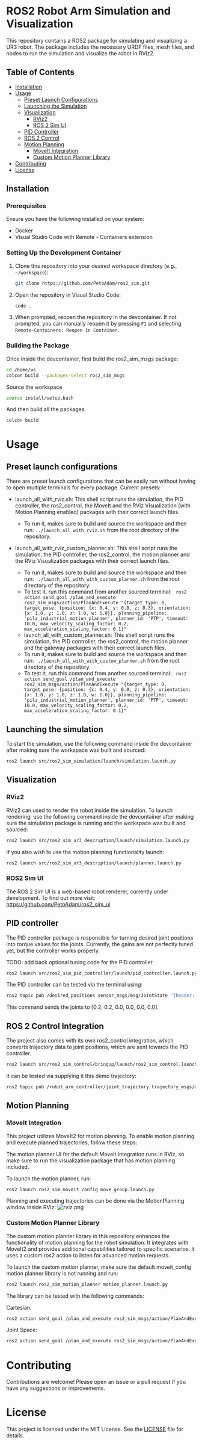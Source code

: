# ROS2 Robot Arm Simulation and Visualization

This repository contains a ROS2 package for simulating and visualizing a UR3 robot. The package includes the necessary URDF files, mesh files, and nodes to run the simulation and visualize the robot in RViz2.

## Table of Contents

- [Installation](#installation)
- [Usage](#usage)
  - [Preset Launch Configurations](#preset-launch-configurations)
  - [Launching the Simulation](#launching-the-simulation)
  - [Visualization](#visualization)
    - [RViz2](#rviz2)
    - [ROS 2 Sim UI](#ros2-sim-ui)
  - [PID Controller](#pid-controller)
  - [ROS 2 Control](#ros-2-control-integration)
  - [Motion Planning](#motion-planning)
    - [MoveIt Integration](#moveit-integration)
    - [Custom Motion Planner Library](#custom-motion-planner-library)
- [Contributing](#contributing)
- [License](#license)

## Installation

### Prerequisites

Ensure you have the following installed on your system:

- Docker
- Visual Studio Code with Remote - Containers extension

### Setting Up the Development Container

1. Clone this repository into your desired workspace directory (e.g., `~/workspace`):

    ```bash
    git clone https://github.com/PetoAdam/ros2_sim.git
    ```

2. Open the repository in Visual Studio Code:

    ```bash
    code .
    ```

3. When prompted, reopen the repository in the devcontainer. If not prompted, you can manually reopen it by pressing `F1` and selecting `Remote-Containers: Reopen in Container`.

### Building the Package

Once inside the devcontainer, first build the ros2_sim_msgs package:

```bash
cd /home/ws
colcon build --packages-select ros2_sim_msgs
```

Source the workspace
```bash
source install/setup.bash
```

And then build all the packages:
```bash
colcon build
```

# Usage

## Preset launch configurations

There are preset launch configurations that can be easily run without having to open multiple terminals for every package. Current presets:

 - launch_all_with_rviz.sh: This shell script runs the simulation, the PID controller, the ros2_control, the MoveIt and the RViz Visualization (with Motion Planning enabled) packages with their correct launch files.

    + To run it, makes sure to build and source the workspace and then run: ```
    ./launch_all_with_rviz.sh``` from the root directory of the repository.

  - launch_all_with_rviz_custom_planner.sh: This shell script runs the simulation, the PID controller, the ros2_control, the motion planner and the RViz Visualization packages with their correct launch files.

    + To run it, makes sure to build and source the workspace and then run: ```
    ./launch_all_with_with_custom_planner.sh``` from the root directory of the repository.
    + To test it, run this command from another sourced terminal: ```
    ros2 action send_goal /plan_and_execute ros2_sim_msgs/action/PlanAndExecute "{target_type: 0, target_pose: {position: {x: 0.4, y: 0.0, z: 0.3}, orientation: {x: 1.0, y: 1.0, z: 1.0, w: 1.0}}, planning_pipeline: 'pilz_industrial_motion_planner', planner_id: 'PTP', timeout: 10.0, max_velocity_scaling_factor: 0.2, max_acceleration_scaling_factor: 0.1}"```

    - launch_all_with_custom_planner.sh: This shell script runs the simulation, the PID controller, the ros2_control, the motion planner and the gateway packages with their correct launch files.

    + To run it, makes sure to build and source the workspace and then run: ```
    ./launch_all_with_with_custom_planner.sh``` from the root directory of the repository.
    + To test it, run this command from another sourced terminal: ```
    ros2 action send_goal /plan_and_execute ros2_sim_msgs/action/PlanAndExecute "{target_type: 0, target_pose: {position: {x: 0.4, y: 0.0, z: 0.3}, orientation: {x: 1.0, y: 1.0, z: 1.0, w: 1.0}}, planning_pipeline: 'pilz_industrial_motion_planner', planner_id: 'PTP', timeout: 10.0, max_velocity_scaling_factor: 0.2, max_acceleration_scaling_factor: 0.1}"```

## Launching the simulation

To start the simulation, use the following command inside the devcontainer after making sure the workspace was built and sourced:

```bash
ros2 launch src/ros2_sim_simulation/launch/simulation.launch.py
```

## Visualization

### RViz2

RViz2 can used to render the robot inside the simulation. To launch rendering, use the following command inside the devcontainer after making sure the simulation package is running and the workspace was built and sourced:

```bash
ros2 launch src/ros2_sim_ur3_description/launch/simulation.launch.py
```

If you also wish to use the motion planning functionality launch:

```bash
ros2 launch src/ros2_sim_ur3_description/launch/planner.launch.py
```


### ROS2 Sim UI

The ROS 2 Sim UI is a web-based robot renderer, currently under development. To find out more visit: https://github.com/PetoAdam/ros2_sim_ui

## PID controller

The PID controller package is responsible for turning desired joint positions into torque values for the joints. Currently, the gains are not perfectly tuned yet, but the controller works properly.

TODO: add back optional tuning code for the PID controller

```bash
ros2 launch src/ros2_sim_pid_controller/launch/pid_controller.launch.py
```

The PID controller can be tested via the terminal using:

```bash
ros2 topic pub /desired_positions sensor_msgs/msg/JointState "{header: {stamp: {sec: 0, nanosec: 0}}, name: [shoulder_pan_joint', 'shoulder_lift_joint', 'elbow_joint', 'wrist_1_joint', 'wrist_2_joint', 'wrist_3_joint'], position: [0.2, 0.2, 0.0, 0.0, 0.0, 0.0]}"
```

This command sends the joints to [0.2, 0.2, 0.0, 0.0, 0.0, 0.0].

## ROS 2 Control Integration

The project also comes with its own ros2_control integration, which converts trajectory data to joint positions, which are sent towards the PID controller.

```bash
ros2 launch src/ros2_sim_control/bringup/launch/ros2_sim_control.launch.py 
```

It can be tested via supplying it this demo trajectory:

```bash
ros2 topic pub /robot_arm_controller/joint_trajectory trajectory_msgs/msg/JointTrajectory "{header: {stamp: {sec: 0, nanosec: 0}, frame_id: base_link}, joint_names: ['shoulder_pan_joint', 'shoulder_lift_joint', 'elbow_joint', 'wrist_1_joint', 'wrist_2_joint', 'wrist_3_joint'], points: [{positions: [0, 0, 0, 0, 0, 0], velocities: [], accelerations: [], effort: [], time_from_start: {sec: 0, nanosec: 0}}, {positions: [0.8, 0.8, 0, 0, 0, 0], velocities: [], accelerations: [], effort: [], time_from_start: {sec: 3, nanosec: 0}}, {positions: [0, 0, 0, 0, 0, 0], velocities: [], accelerations: [], effort: [], time_from_start: {sec: 6, nanosec: 0}}]}" --once
```

## Motion Planning

### MoveIt Integration

This project utilizes MoveIt2 for motion planning. To enable motion planning and execute planned trajectories, follow these steps:

The motion planner UI for the default MoveIt integration runs in RViz, so make sure to run the visualization package that has motion planning included.

To launch the motion planner, run:

```bash
ros2 launch ros2_sim_moveit_config move_group.launch.py
```

Planning and executing trajectories can be done via the MotionPlanning window inside RViz:
![rviz.png](resources/images/rviz.png)

### Custom Motion Planner Library

The custom motion planner library in this repository enhances the functionality of motion planning for the robot simulation. It integrates with MoveIt2 and provides additional capabilities tailored to specific scenarios. It uses a custom ros2 action to listen for advanced motion requests.

To launch the custom motion planner, make sure the default moveit_config motion planner library is not running and run:

```bash
ros2 launch ros2_sim_motion_planner motion_planner.launch.py
```

The library can be tested with the following commands:

Cartesian:

```bash
ros2 action send_goal /plan_and_execute ros2_sim_msgs/action/PlanAndExecute "{target_type: 0, target_pose: {position: {x: 0.4, y: 0.0, z: 0.3}, orientation: {x: 1.0, y: 1.0, z: 1.0, w: 1.0}}, planning_pipeline: 'pilz_industrial_motion_planner', planner_id: 'PTP', timeout: 10.0, max_velocity_scaling_factor: 0.2, max_acceleration_scaling_factor: 0.1}"
```

Joint Space:

```bash
ros2 action send_goal /plan_and_execute ros2_sim_msgs/action/PlanAndExecute "{target_type: 1, joint_positions: [0.5, 0.2, -0.3, 0.4, 0.0, -0.5], planning_pipeline: 'pilz_industrial_motion_planner', planner_id: 'PTP', timeout: 10.0, max_velocity_scaling_factor: 0.2, max_acceleration_scaling_factor: 0.1}"
```


# Contributing

Contributions are welcome! Please open an issue or a pull request if you have any suggestions or improvements.

# License

This project is licensed under the MIT License. See the [LICENSE](LICENSE) file for details.